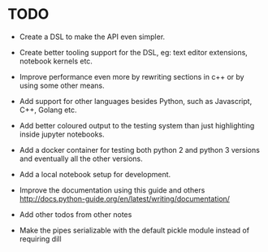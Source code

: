# TODO

- Create a DSL to make the API even simpler.
- Create better tooling support for the DSL, eg: text editor extensions, notebook kernels etc.
- Improve performance even more by rewriting sections in c++ or by using some other means.
- Add support for other languages besides Python, such as Javascript, C++, Golang etc.
- Add better coloured output to the testing system than just highlighting inside jupyter notebooks.
- Add a docker container for testing both python 2 and python 3 versions and eventually all the other versions.
- Add a local notebook setup for development.

- Improve the documentation using this guide and others http://docs.python-guide.org/en/latest/writing/documentation/
- Add other todos from other notes

- Make the pipes serializable with the default pickle module instead of requiring dill